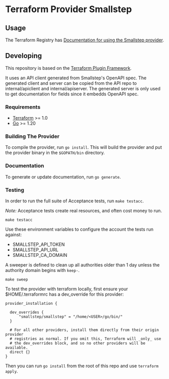 # Terraform Provider Smallstep

## Usage

The Terraform Registry has [Documentation for using the Smallstep provider](https://registry.terraform.io/providers/smallstep/smallstep/latest/docs).

## Developing

This repository is based on the [Terraform Plugin Framework](https://github.com/hashicorp/terraform-plugin-framework).

It uses an API client generated from Smallstep's OpenAPI spec.
The generated client and server can be copied from the API repo to internal/apiclient and internal/apiserver.
The generated server is only used to get documentation for fields since it embedds OpenAPI spec.

### Requirements

- [Terraform](https://www.terraform.io/downloads.html) >= 1.0
- [Go](https://golang.org/doc/install) >= 1.20

### Building The Provider

To compile the provider, run `go install`. This will build the provider and put the provider binary in the `$GOPATH/bin` directory.

### Documentation

To generate or update documentation, run `go generate`.

### Testing
In order to run the full suite of Acceptance tests, run `make testacc`.

*Note:* Acceptance tests create real resources, and often cost money to run.
```shell
make testacc
```

Use these environment variables to configure the account the tests run against:
* SMALLSTEP_API_TOKEN
* SMALLSTEP_API_URL
* SMALLSTEP_CA_DOMAIN

A sweeper is defined to clean up all authorities older than 1 day unless the authority domain begins with `keep-`.

```shell
make sweep
```


To test the provider with terraform locally, first ensure your $HOME/.terraformrc has a dev_override for this provider:
```
provider_installation {

  dev_overrides {
      "smallstep/smallstep" = "/home/<USER>/go/bin/"
  }

  # For all other providers, install them directly from their origin provider
  # registries as normal. If you omit this, Terraform will _only_ use
  # the dev_overrides block, and so no other providers will be available.
  direct {}
}
```

Then you can run `go install` from the root of this repo and use `terraform apply`.

